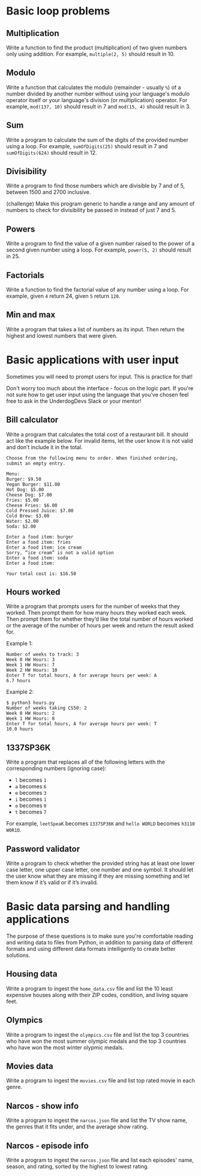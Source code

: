 # Basic loop problems

## Multiplication

Write a function to find the product (multiplication) of two given numbers only using addition. For example, `multiple(2, 5)` should result in 10.

## Modulo

Write a function that calculates the modulo (remainder - usually `%`) of a number divided by another number without using your language's modulo operator itself or your language's division (or multiplication) operator. For example, `mod(137, 10)` should result in 7 and `mod(15, 4)` should result in 3.

## Sum

Write a program to calculate the sum of the digits of the provided number using a loop. For example, `sumOfDigits(25)` should result in 7 and `sumOfDigits(624)` should result in 12.

## Divisibility

Write a program to find those numbers which are divisible by 7 and of 5, between 1500 and 2700 inclusive.

(challenge) Make this program generic to handle a range and any amount of numbers to check for divisibility be passed in instead of just 7 and 5. 

## Powers

Write a program to find the value of a given number raised to the power of a second given number using a loop. For example, `power(5, 2)` should result in 25.

## Factorials

Write a function to find the factorial value of any number using a loop. For example, given `4` return 24, given `5` return `120`.

## Min and max

Write a program that takes a list of numbers as its input. Then return the highest and lowest numbers that were given.

# Basic applications with user input

Sometimes you will need to prompt users for input. This is practice for that!

Don't worry too much about the interface - focus on the logic part. If you're not sure how to get user input using the language that you've chosen feel free to ask in the UnderdogDevs Slack or your mentor!

## Bill calculator

Write a program that calculates the total cost of a restaurant bill. It should act like the example below. For invalid items, let the user know it is not valid and don’t include it in the total.

```
Choose from the following menu to order. When finished ordering, submit an empty entry.

Menu:
Burger: $9.50
Vegan Burger: $11.00
Hot Dog: $5.00
Cheese Dog: $7.00
Fries: $5.00
Cheese Fries: $6.00
Cold Pressed Juice: $7.00
Cold Brew: $3.00
Water: $2.00
Soda: $2.00

Enter a food item: burger
Enter a food item: fries
Enter a food item: ice cream
Sorry, “ice cream” is not a valid option
Enter a food item: soda
Enter a food item:

Your total cost is: $16.50
```

## Hours worked

Write a program that prompts users for the number of weeks that they worked. Then prompt them for how many hours they worked each week. Then prompt them for whether they’d like the total number of hours worked or the average of the number of hours per week and return the result asked for.

Example 1:

```
Number of weeks to track: 3
Week 0 HW Hours: 3
Week 1 HW Hours: 7
Week 2 HW Hours: 10
Enter T for total hours, A for average hours per week: A
6.7 hours
```

Example 2:

```
$ python3 hours.py
Number of weeks taking CS50: 2
Week 0 HW Hours: 2
Week 1 HW Hours: 8
Enter T for total hours, A for average hours per week: T
10.0 hours
```

## 1337SP36K

Write a program that replaces all of the following letters with the corresponding numbers (ignoring case):

- `l` becomes `1`
- `a` becomes `6`
- `e` becomes `3`
- `i` becomes `1`
- `o` becomes `0`
- `t` becomes `7`

For example, `leetSpeaK` becomes `1337SP36K` and `hello WORLD` becomes `h3110 W0R1D`.

## Password validator

Write a program to check whether the provided string has at least one lower case letter, one upper case letter, one number and one symbol. It should let the user know what they are missing if they are missing something and let them know if it’s valid or if it’s invalid.

# Basic data parsing and handling applications

The purpose of these questions is to make sure you're comfortable reading and writing data to files from Python, in addition to parsing data of different formats and using different data formats intelligently to create better solutions.

## Housing data

Write a program to ingest the `home_data.csv` file and list the 10 least expensive houses along with their ZIP codes, condition, and living square feet.

## Olympics

Write a program to ingest the `olympics.csv` file and list the top 3 countries who have won the most summer olympic medals and the top 3 countries who have won the most winter olypmic medals.

## Movies data

Write a program to ingest the `movies.csv` file and list top rated movie in each genre.

## Narcos - show info

Write a program to ingest the `narcos.json` file and list the TV show name, the genres that it fits under, and the average show rating.

## Narcos - episode info

Write a program to ingest the `narcos.json` file and list each episodes' name, season, and rating, sorted by the highest to lowest rating.
